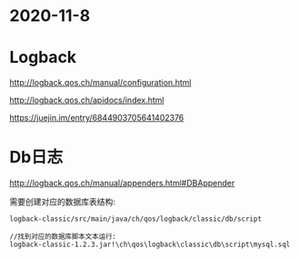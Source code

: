 # 2020-11-8

# Logback

http://logback.qos.ch/manual/configuration.html

http://logback.qos.ch/apidocs/index.html

https://juejin.im/entry/6844903705641402376

# Db日志

http://logback.qos.ch/manual/appenders.html#DBAppender


需要创建对应的数据库表结构:
```
logback-classic/src/main/java/ch/qos/logback/classic/db/script

//找到对应的数据库脚本文本运行:
logback-classic-1.2.3.jar!\ch\qos\logback\classic\db\script\mysql.sql
```

